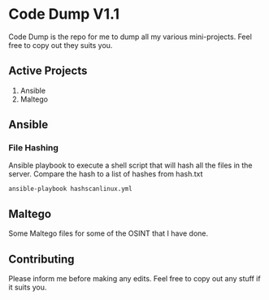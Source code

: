 # Code Dump V1.1

Code Dump is the repo for me to dump all my various mini-projects. Feel free to copy out they suits you.

## Active Projects

1. Ansible
2. Maltego


## Ansible
### File Hashing
Ansible playbook to execute a shell script that will hash all the files in the server. Compare the hash to a list of hashes from hash.txt

```shell
ansible-playbook hashscanlinux.yml
```

## Maltego
Some Maltego files for some of the OSINT that I have done.

## Contributing

Please inform me before making any edits. Feel free to copy out any stuff if it suits you. 
